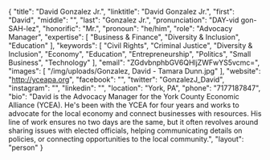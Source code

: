 {
  "title": "David Gonzalez Jr.",
  "linktitle": "David Gonzalez Jr.",
  "first": "David",
  "middle": "",
  "last": "Gonzalez Jr.",
  "pronunciation": "DAY-vid gon-SAH-lez",
  "honorific": "Mr.",
  "pronoun": "he/him",
  "role": "Advocacy Manager",
  "expertise": [
    "Business & Finance",
    "Diversity & Inclusion",
    "Education"
  ],
  "keywords": [
    "Civil Rights",
    "Criminal Justice",
    "Diversity & Inclusion",
    "Economy",
    "Education",
    "Entrepreneurship",
    "Politics",
    "Small Business",
    "Technology"
  ],
  "email": "ZGdvbnphbGV6QHljZWFwYS5vcmc=",
  "images": [
    "/img/uploads/Gonzalez, David - Tamara Dunn.jpg"
  ],
  "website": "http://yceapa.org",
  "facebook": "",
  "twitter": "GonzalezJ_David",
  "instagram": "",
  "linkedin": "",
  "location": "York, PA",
  "phone": "7177187847",
  "bio": "David is the Advocacy Manager for the York County Economic Alliance (YCEA). He's been with the YCEA for four years and works to advocate for the local economy and connect businesses with resources. His line of work ensures no two days are the same, but it often revolves around sharing issues with elected officials, helping communicating details on policies, or connecting opportunities to the local community.",
  "layout": "person"
}
